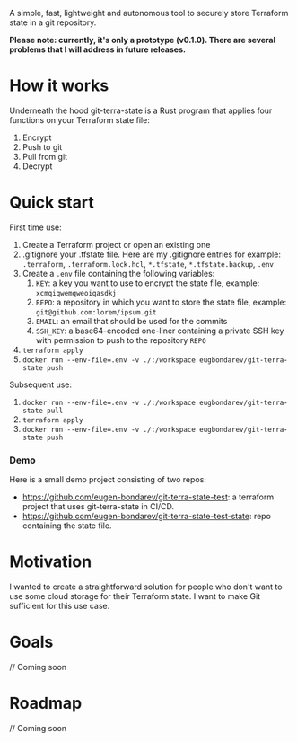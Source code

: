 A simple, fast, lightweight and autonomous tool to securely store Terraform state in a git repository.

**Please note: currently, it's only a prototype (v0.1.0). There are several problems that I will address in future releases.**

# How it works

Underneath the hood git-terra-state is a Rust program that applies four functions on your Terraform state file:
  1. Encrypt
  2. Push to git
  3. Pull from git
  4. Decrypt

# Quick start

First time use:

1. Create a Terraform project or open an existing one
2. .gitignore your .tfstate file. Here are my .gitignore entries for example: `.terraform`, `.terraform.lock.hcl`, `*.tfstate`, `*.tfstate.backup`, `.env`
3. Create a `.env` file containing the following variables:
    1. `KEY`: a key you want to use to encrypt the state file, example: `xcmqiqwemqweoiqasdkj`
    2. `REPO`: a repository in which you want to store the state file, example: `git@github.com:lorem/ipsum.git`
    3. `EMAIL`: an email that should be used for the commits
    4. `SSH_KEY`: a base64-encoded one-liner containing a private SSH key with permission to push to the repository `REPO`
4. `terraform apply`
5. `docker run --env-file=.env -v ./:/workspace eugbondarev/git-terra-state push`

Subsequent use:
1. `docker run --env-file=.env -v ./:/workspace eugbondarev/git-terra-state pull`
2. `terraform apply`
3. `docker run --env-file=.env -v ./:/workspace eugbondarev/git-terra-state push`

### Demo
Here is a small demo project consisting of two repos:
- https://github.com/eugen-bondarev/git-terra-state-test: a terraform project that uses git-terra-state in CI/CD.
- https://github.com/eugen-bondarev/git-terra-state-test-state: repo containing the state file.

# Motivation

I wanted to create a straightforward solution for people who don't want to use some cloud storage for their Terraform state. I want to make Git sufficient for this use case.

# Goals
// Coming soon

# Roadmap
// Coming soon
